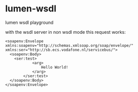 # lumen-wsdl
lumen wsdl playground  

with the wsdl server in non wsdl mode this request works:  

```
<soapenv:Envelope xmlns:soapenv="http://schemas.xmlsoap.org/soap/envelope/" xmlns:ser="http://sb.ecs.vodafone.nl/servicebus/">
  <soapenv:Body>
    <ser:test>			
			<arg>
				Hello World!
			</arg>			
		</ser:test>
  </soapenv:Body>
</soapenv:Envelope>
```
